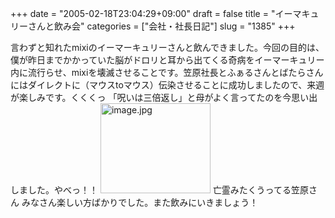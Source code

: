 +++
date = "2005-02-18T23:04:29+09:00"
draft = false
title = "イーマキュリーさんと飲み会"
categories = ["会社・社長日記"]
slug = "1385"
+++

言わずと知れたmixiのイーマーキュリーさんと飲んできました。今回の目的は、僕が昨日までかかっていた脳がドロリと耳から出てくる奇病をイーマーキュリー内に流行らせ、mixiを壊滅させることです。笠原社長とふぁるさんとばたらさんにはダイレクトに（マウスtoマウス）伝染させることに成功しましたので、来週が楽しみです。くくくっ
「呪いは三倍返し」と母がよく言ってたのを今思い出しました。やべっ！！
<img src="http://ieiriblog.jugem.cc/?image=4131" class="pict" width="176" height="144" alt="image.jpg" />
亡霊みたくうってる笠原さん
みなさん楽しい方ばかりでした。また飲みにいきましょう！
